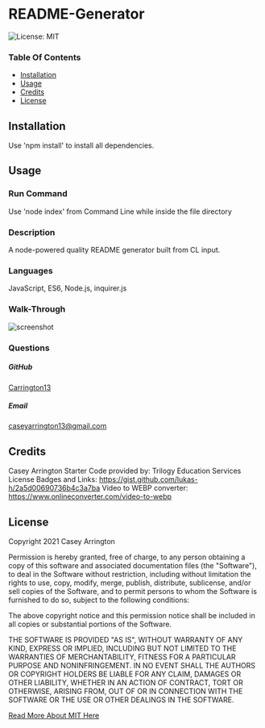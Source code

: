 # README-Generator

![License: MIT](https://img.shields.io/badge/License-MIT-yellow.svg)

### Table Of Contents
* [Installation](#installation)
* [Usage](#usage)
* [Credits](#credits)
* [License](#license)


## Installation
Use 'npm install' to install all dependencies.


## Usage

### Run Command
Use 'node index' from Command Line while inside the file directory

### Description
A node-powered quality README generator built from CL input.

### Languages
JavaScript, ES6, Node.js, inquirer.js


### Walk-Through
![screenshot](./assets/video/walkthrough-for-readme.webp)


### Questions
##### GitHub
[Carrington13](https://github.com/Carrington13)
##### Email
caseyarrington13@gmail.com




## Credits
Casey Arrington
Starter Code provided by: Trilogy Education Services
License Badges and Links: https://gist.github.com/lukas-h/2a5d00690736b4c3a7ba
Video to WEBP converter: https://www.onlineconverter.com/video-to-webp




## License
Copyright 2021 Casey Arrington

Permission is hereby granted, free of charge, to any person obtaining a copy of this software and associated documentation files (the "Software"), to deal in the Software without restriction, including without limitation the rights to use, copy, modify, merge, publish, distribute, sublicense, and/or sell copies of the Software, and to permit persons to whom the Software is furnished to do so, subject to the following conditions:

The above copyright notice and this permission notice shall be included in all copies or substantial portions of the Software.

THE SOFTWARE IS PROVIDED "AS IS", WITHOUT WARRANTY OF ANY KIND, EXPRESS OR IMPLIED, INCLUDING BUT NOT LIMITED TO THE WARRANTIES OF MERCHANTABILITY, FITNESS FOR A PARTICULAR PURPOSE AND NONINFRINGEMENT. IN NO EVENT SHALL THE AUTHORS OR COPYRIGHT HOLDERS BE LIABLE FOR ANY CLAIM, DAMAGES OR OTHER LIABILITY, WHETHER IN AN ACTION OF CONTRACT, TORT OR OTHERWISE, ARISING FROM, OUT OF OR IN CONNECTION WITH THE SOFTWARE OR THE USE OR OTHER DEALINGS IN THE SOFTWARE.

[Read More About MIT Here](https://opensource.org/licenses/MIT)
